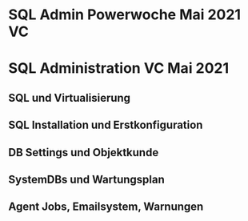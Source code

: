 # SQL Admin Powerwoche Mai 2021 VC
 
 # SQL Administration VC Mai 2021
 
## SQL und Virtualisierung

## SQL Installation und Erstkonfiguration

## DB Settings und Objektkunde

## SystemDBs und Wartungsplan

## Agent Jobs, Emailsystem, Warnungen

